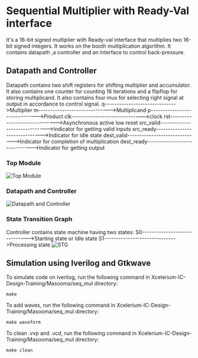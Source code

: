 # Sequential Multiplier with Ready-Val interface

It's a 16-bit signed multiplier with Ready-val interface that multiplies two 16-bit signed integers. It works on the booth multiplication algorithm. It contains datapath ,a controller and an interface to control back-pressure.


## Datapath and Controller

Datapath contains two shift registers for shifting multiplier and accumulator. It also contains one counter for counting 16 iterations and a flipflop for storing multiplicand. It also contains four mux for selecting right signal at output in accordance to control signal.
q------------------------------>Multiplier
m------------------------------>Multiplicand
p------------------------------>Product
clk------------------------------>clock
rst------------------------------>Asynchronous active low reset
src_valid------------------------------>Indicator for getting valid inputs
src_ready------------------------------>Indicator for idle state
dest_valid------------------------------>Indicator for completion of multiplication
dest_ready------------------------------>Indicator for getting output

### Top Module
![Top Module](https://drive.google.com/uc?id=1m9hw0Qw2GRCjbj70ecxzAMXc4HwKlsCn)
### Datapath and Controller
![Datapath and Controller](https://drive.google.com/uc?id=1OBvjs564oGijMuhNYmC7wM_Xsi_AjyQM)

### State Transition Graph
Controller contains state machine having two states:
S0------------------------------>Starting state or Idle state
S1------------------------------>Processing state
![STG](https://drive.google.com/uc?id=1scMFOle8yd8ZBpTJu6mAmIpV4THX8OsJ)

## Simulation using Iverilog and Gtkwave

To simulate code on iverilog, run the following command in Xcelerium-IC-Design-Training/Masooma/seq_mul directory:

    make

To add waves, run the following command in Xcelerium-IC-Design-Training/Masooma/seq_mul directory:

    make waveform
To clean .vvp and .vcd, run the following command in Xcelerium-IC-Design-Training/Masooma/seq_mul directory:

    make clean







